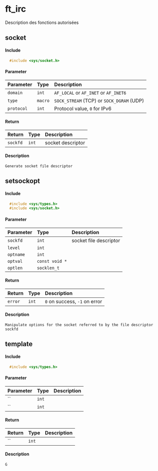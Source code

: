 
# ft_irc

Description des fonctions autorisées






## socket

#### Include

```c
  #include <sys/socket.h>
```
#### Parameter

| Parameter | Type     | Description                |
| :-------- | :------- | :------------------------- |
| `domain` | `int` |  `AF_LOCAL` or `AF_INET` or `AF_INET6` |
| `type` | `macro` | `SOCK_STREAM` (TCP) or `SOCK_DGRAM` (UDP) |
| `protocol` | `int` | Protocol value, `0` for IPv6 |

#### Return

| Return | Type     | Description                |
| :-------- | :------- | :------------------------- |
| `sockfd` | `int` | socket descriptor |

#### Description

    Generate socket file descriptor






## setsockopt

#### Include

```c
  #include <sys/types.h>
  #include <sys/socket.h>
```
#### Parameter

| Parameter | Type     | Description                |
| :-------- | :------- | :------------------------- |
| `sockfd` | `int` | socket file descriptor |
| `level` | `int` |  |
| `optname` | `int` |  |
| `optval` | `const void *` |  |
| `optlen` | `socklen_t` |  |

#### Return

| Return | Type     | Description                |
| :-------- | :------- | :------------------------- |
| `error` | `int` | `0` on success, `-1` on error |

#### Description

    Manipulate options for the socket referred to by the file descriptor sockfd







## template

#### Include

```c
  #include <sys/types.h>
```
#### Parameter

| Parameter | Type     | Description                |
| :-------- | :------- | :------------------------- |
| `` | `int` |  |
| `` | `int` |  |


#### Return

| Return | Type     | Description                |
| :-------- | :------- | :------------------------- |
| `` | `int` |  |

#### Description

    G
